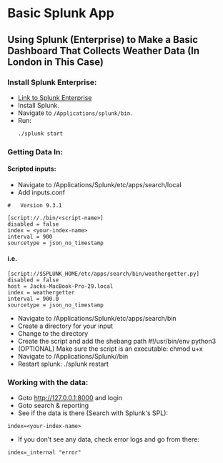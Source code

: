 # Basic Splunk App

## Using Splunk (Enterprise) to Make a Basic Dashboard That Collects Weather Data (In London in This Case)

### Install Splunk Enterprise:

- [Link to Splunk Enterprise](https://www.splunk.com/en_us/download/splunk-enterprise.html)
- Install Splunk.
- Navigate to `/Applications/splunk/bin`.
- Run: 
  ```bash
  ./splunk start
  ```
  
### Getting Data In:
#### Scripted inputs:
- Navigate to /Applications/Splunk/etc/apps/search/local
- Add inputs.conf
```
#   Version 9.3.1

[script://./bin/<script-name>]
disabled = false
index = <your-index-name>
interval = 900
sourcetype = json_no_timestamp
```
#### i.e.
```
[script://$SPLUNK_HOME/etc/apps/search/bin/weathergetter.py]
disabled = false
host = Jacks-MacBook-Pro-29.local
index = weathergetter
interval = 900.0
sourcetype = json_no_timestamp
```

- Navigate to /Applications/Splunk/etc/apps/search/bin
- Create a directory for your input
- Change to the directory
- Create the script and add the shebang path #!/usr/bin/env python3
- (OPTIONAL) Make sure the script is an executable:  chmod u+x <script--name>
- Navigate to /Applications/Splunk//bin
- Restart splunk: ./splunk restart

### Working with the data:
- Goto http://127.0.0.1:8000 and login
- Goto search & reporting
- See if the data is there (Search with Splunk's SPL):
```
index=<your-index-name>
```

- If you don’t see any data, check error logs and go from there:
```
index=_internal "error"
```

